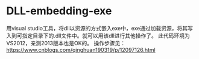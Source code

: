 # DLL-embedding-exe
用visual studio工具，将dll以资源的方式嵌入exe中，exe通过加载资源，将其写入到可指定目录下的.dll文件中。就可以用该dll进行其他操作了。
此代码环境为VS2012，亲测2013版本也是OK的。
操作步骤见：
https://www.cnblogs.com/qinghuan190319/p/12097126.html
